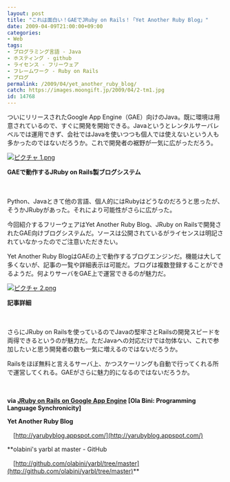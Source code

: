 ```yaml
---
layout: post
title: "これは面白い！GAEでJRuby on Rails！「Yet Another Ruby Blog」"
date: 2009-04-09T21:00:00+09:00
categories:
- Web
tags: 
- プログラミング言語 - Java
- ホスティング - github
- ライセンス - フリーウェア
- フレームワーク - Ruby on Rails
- ブログ
permalink: /2009/04/yet_another_ruby_blog/
catch: https://images.moongift.jp/2009/04/2-tm1.jpg
id: 14768
---
```

ついにリリースされたGoogle App Engine（GAE）向けのJava。既に環境は用意されているので、すぐに開発を開始できる。Javaというとレンタルサーバレベルでは運用できず、会社ではJavaを使いつつも個人では使えないという人も多かったのではないだろうか。これで開発者の裾野が一気に広がっただろう。

  

[![ピクチャ 1.png](https://images.moongift.jp/2009/04/1-tm.jpg)](https://images.moongift.jp/2009/04/1.png)  
  
**GAEで動作するJRuby on Rails製ブログシステム**

  

　

  

Python、Javaときて他の言語、個人的にはRubyはどうなのだろうと思ったが、そうかJRubyがあった。それにより可能性がさらに広がった。

  

今回紹介するフリーウェアはYet Another Ruby Blog、JRuby on Railsで開発されたGAE向けブログシステムだ。ソースは公開されているがライセンスは明記されていなかったのでご注意いただきたい。

  
<!--more-->

Yet Another Ruby BlogはGAEの上で動作するブログエンジンだ。機能は大して多くないが、記事の一覧や詳細表示は可能だ。ブログは複数登録することができるようだ。何よりサーバをGAE上で運営できるのが魅力だ。

  

[![ピクチャ 2.png](https://images.moongift.jp/2009/04/2-tm1.jpg)](https://images.moongift.jp/2009/04/22.png)  
  
**記事詳細**

  

　

  

さらにJRuby on Railsを使っているのでJavaの堅牢さとRailsの開発スピードを両得できるというのが魅力だ。ただJavaへの対応だけでは勿体ない、これで参加したいと思う開発者の数も一気に増えるのではないだろうか。

  

Railsをほぼ無料と言えるサーバ上、かつスケーリングも自動で行ってくれる所で運営してくれる。GAEがさらに魅力的になるのではないだろうか。

  

　

  

**via [JRuby on Rails on Google App Engine](http://olabini.com/blog/2009/04/jruby-on-rails-on-google-app-engine/) [Ola Bini: Programming Language Synchronicity]**

  

**Yet Another Ruby Blog**  
  
　[http://yarubyblog.appspot.com/](http://yarubyblog.appspot.com/)

  

**olabini's yarbl at master - GitHub  
  
　[http://github.com/olabini/yarbl/tree/master](http://github.com/olabini/yarbl/tree/master)**

  
